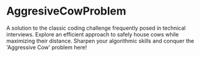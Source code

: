 # AggresiveCowProblem
A solution to the classic coding challenge frequently posed in technical interviews. Explore an efficient approach to safely house cows while maximizing their distance. Sharpen your algorithmic skills and conquer the 'Aggressive Cow' problem here!

